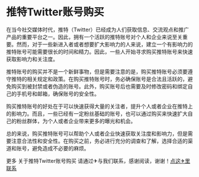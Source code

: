# 推特Twitter账号购买

在当今社交媒体时代，推特（Twitter）已经成为人们获取信息、交流观点和推广产品的重要平台之一。因此，拥有一个活跃的推特账号对个人和企业来说至关重要。然而，对于一些新进入者或者想要扩大影响力的人来说，建立一个有影响力的推特账号可能需要很长的时间和精力。因此，一些人开始寻求购买推特账号来快速获取影响力和关注度。

推特账号的购买并不是一个新鲜事物，但是需要注意的是，购买推特账号必须要遵守推特的相关规定和政策。在购买推特账号时，务必确保账号是合法且活跃的，避免购买到被封禁或者伪造的账号。此外，购买账号后也需要及时修改密码和绑定自己的手机号和邮箱，确保账号的安全性。

购买推特账号的好处在于可以快速获得大量的关注者，提升个人或者企业在推特上的影响力。而且，一些已经有一定粉丝基础的账号，也可以通过购买来快速扩大自己的粉丝群体，为个人或者企业带来更多的曝光和机会。

总的来说，购买推特账号可以帮助个人或者企业快速获取关注度和影响力，但是需要注意合法性和安全性。在购买之前，务必进行充分的调查和了解，选择合适的渠道和账号，避免造成不必要的麻烦。

更多 关于推特Twitter账号购买 请通过✈与我们联系，感谢阅读，谢谢！[点这✈里联系](https://add.k02.cc)